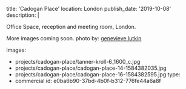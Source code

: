 title: 'Cadogan Place'
location: London
publish_date: '2019-10-08'
description: |
  <p>Office Space, reception and meeting room, London.
  </p>
  <p>More images coming soon. photo by: <a href="http://www.genevievelutkinstudio.com/" target="_blank">genevieve lutkin</a><br>
  </p>
  
images:
  - projects/cadogan-place/tanner-kroll-6_1600_c.jpg
  - projects/cadogan-place/cadogan-place-14-1584382035.jpg
  - projects/cadogan-place/cadogan-place-16-1584382595.jpg
type:
  - commercial
id: e0ba6b90-37bd-4b0f-b312-776fe44a6a8f
